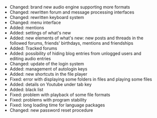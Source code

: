 - Changed: brand new audio engine supporting more formats
- Changed: rewritten forum and message processing interfaces
- Changed: rewritten keyboard system
- Changed: menu interface
- Added: mentions
- Added: settings of what's new
- Added: new elements of what's new: new posts and threads in the followed forums, friends' birthdays, mentions and friendships
- Added: Tracked forums
- Added: possibility of hiding blog entries from unlogged users and editing audio entries
- Changed: update of the login system
- Added: management of autologin keys
- Added: new shortcuts in the file player
- Fixed: error with displaying some folders in files and playing some files
- Added: details on Youtube under tab key
- Added: black list
- Fixed: problem with playback of some file formats
- Fixed: problems with program stability
- Fixed: long loading time for language packages
- Changed: new password reset procedure